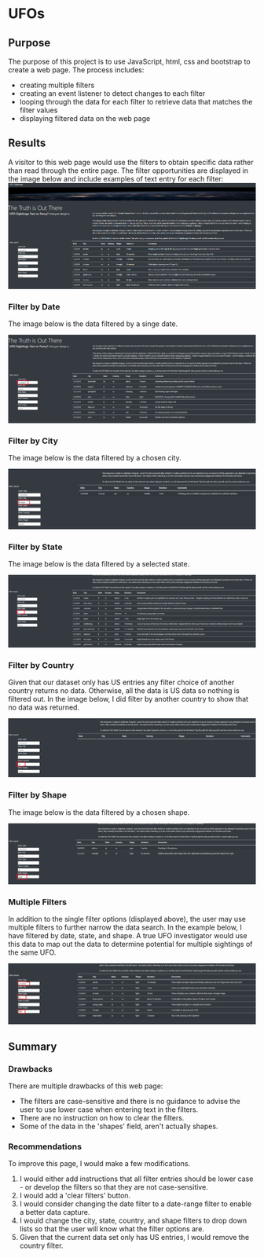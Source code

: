 # UFOs
## Purpose
The purpose of this project is to use JavaScript, html, css and bootstrap to create a web page.  The process includes:
* creating multiple filters
* creating an event listener to detect changes to each filter
* looping through the data for each filter to retrieve data that matches the filter values
* displaying filtered data on the web page

## Results
A visitor to this web page would use the filters to obtain specific data rather than read through the entire page.  The filter opportunities are displayed in the image below and include examples of text entry for each filter:
![web page image](https://github.com/LauraZJ/UFOs/blob/main/static/images/full_page.png)

### Filter by Date
The image below is the data filtered by a singe date.

![datefilter](https://github.com/LauraZJ/UFOs/blob/main/static/images/DateFilter.png)

### Filter by City
The image below is the data filtered by a chosen city.

![cityfilter](https://github.com/LauraZJ/UFOs/blob/main/static/images/CityFilter.png)

### Filter by State
The image below is the data filtered by a selected state.

![statefilter](https://github.com/LauraZJ/UFOs/blob/main/static/images/Statefilter.png)

### Filter by Country
Given that our dataset only has US entries any filter choice of another country returns no data.  Otherwise, all the data is US data so nothing is filtered out.  In the image below, I did filter by another country to show that no data was returned.

![countryfilter](https://github.com/LauraZJ/UFOs/blob/main/static/images/CountryFilter.png)

### Filter by Shape
The image below is the data filtered by a chosen shape.

![shapefilter](https://github.com/LauraZJ/UFOs/blob/main/static/images/Shapefilter.png)

### Multiple Filters
In addition to the single filter options (displayed above), the user may use multiple filters to further narrow the data search.  In the example below, I have filtered by date, state, and shape.  A true UFO investigator would use this data to map out the data to determine potential for multiple sightings of the same UFO.

![multipfilters](https://github.com/LauraZJ/UFOs/blob/main/static/images/multiplefilters.png)

## Summary
### Drawbacks
There are multiple drawbacks of this web page:  
* The filters are case-sensitive and there is no guidance to advise the user to use lower case when entering text in the filters.
* There are no instruction on how to clear the filters. 
* Some of the data in the 'shapes' field, aren't actually shapes.   

### Recommendations
To improve this page, I would make a few modifications.
1. I would either add instructions that all filter entries should be lower case - or develop the filters so that they are not case-sensitive.
2. I would add a 'clear filters' button.
3. I would consider changing the date filter to a date-range filter to enable a better data capture.
4. I would change the city, state, country, and shape filters to drop down lists so that the user will know what the filter options are.
5. Given that the current data set only has US entries, I would remove the country filter.
